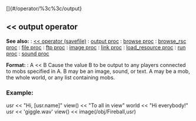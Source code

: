 []{#/operator/%3c%3c/output}
## \<\< output operator
**See also:**
:   [\<\< operator (savefile)](#/savefile/operator/%3c%3c)
:   [output proc](#/proc/output)
:   [browse proc](#/proc/browse)
:   [browse_rsc proc](#/proc/browse_rsc)
:   [file proc](#/proc/file)
:   [ftp proc](#/proc/ftp)
:   [image proc](#/proc/image)
:   [link proc](#/proc/link)
:   [load_resource proc](#/proc/load_resource)
:   [run proc](#/proc/run)
:   [sound proc](#/proc/sound)
<!-- -->
**Format:**
:   A \<\< B
Cause the value B to be output to any players connected to mobs
specified in A.
B may be an image, sound, or text. A may be a mob, the whole world, or
any list containing mobs.
### Example:
usr \<\< \"Hi, \[usr.name\]\" view() \<\< \"To all in view\" world \<\<
\"Hi everybody!\" usr \<\< \'giggle.wav\' view() \<\<
image(/obj/Fireball,usr)